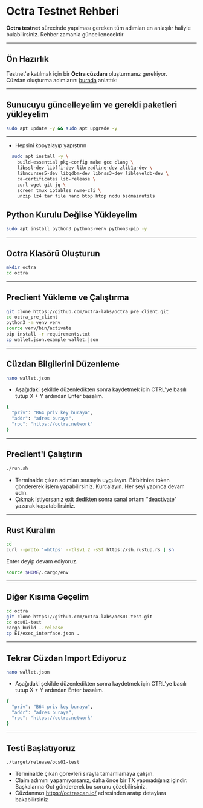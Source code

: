 # Octra Testnet Rehberi

**Octra testnet** sürecinde yapılması gereken tüm adımları en anlaşılır haliyle bulabilirsiniz. Rehber zamanla güncellenecektir

---

## Ön Hazırlık

Testnet'e katılmak için bir **Octra cüzdanı** oluşturmanız gerekiyor.  
Cüzdan oluşturma adımlarını [burada](https://t.me/GoldenZoneWeb3/11466) anlattık:

---

## Sunucuyu güncelleyelim ve gerekli paketleri yükleyelim

```bash
sudo apt update -y && sudo apt upgrade -y
```
---

- Hepsini kopyalayıp yapıştırın

```bash
  sudo apt install -y \
    build-essential pkg-config make gcc clang \
    libssl-dev libffi-dev libreadline-dev zlib1g-dev \
    libncurses5-dev libgdbm-dev libnss3-dev libleveldb-dev \
    ca-certificates lsb-release \
    curl wget git jq \
    screen tmux iptables nvme-cli \
    unzip lz4 tar file nano btop htop ncdu bsdmainutils
```


## Python Kurulu Değilse Yükleyelim

```bash
sudo apt install python3 python3-venv python3-pip -y
```
---

## Octra Klasörü Oluşturun

```bash
mkdir octra
cd octra
```
---

## Preclient Yükleme ve Çalıştırma

```bash
git clone https://github.com/octra-labs/octra_pre_client.git
cd octra_pre_client
python3 -m venv venv
source venv/bin/activate
pip install -r requirements.txt
cp wallet.json.example wallet.json
```
---

## Cüzdan Bilgilerini Düzenleme

```bash
nano wallet.json
```
- Aşağıdaki şekilde düzenledikten sonra kaydetmek için CTRL'ye basılı tutup X + Y ardından Enter basalım.

```bash
{
  "priv": "B64 priv key buraya",
  "addr": "adres buraya",
  "rpc": "https://octra.network"
}
```
---

## Preclient'i Çalıştırın

```bash
./run.sh
```
- Terminalde çıkan adımları sırasıyla uygulayın. Birbirinize token göndererek işlem yapabilirsiniz. Kurcalayın. Her şeyi yapınca devam edin.
- Çıkmak istiyorsanız exit dedikten sonra sanal ortamı "deactivate" yazarak kapatabilirsiniz.

---

## Rust Kuralım

```bash
cd
curl --proto '=https' --tlsv1.2 -sSf https://sh.rustup.rs | sh
```
Enter deyip devam ediyoruz.

```bash
source $HOME/.cargo/env
```
---

## Diğer Kısıma Geçelim

```bash
cd octra
git clone https://github.com/octra-labs/ocs01-test.git
cd ocs01-test
cargo build --release
cp EI/exec_interface.json .
```
---

## Tekrar Cüzdan Import Ediyoruz

```bash
nano wallet.json
```
- Aşağıdaki şekilde düzenledikten sonra kaydetmek için CTRL'ye basılı tutup X + Y ardından Enter basalım.

```bash
{
  "priv": "B64 priv key buraya",
  "addr": "adres buraya",
  "rpc": "https://octra.network"
}
```
---

## Testi Başlatıyoruz

```bash
./target/release/ocs01-test
```

- Terminalde çıkan görevleri sırayla tamamlamaya çalışın.
- Claim adımını yapamıyorsanız, daha önce bir TX yapmadığınız içindir. Başkalarına Oct göndererek bu sorunu çözebilirsiniz.
- Cüzdanınızı https://octrascan.io/ adresinden aratıp detaylara bakabilirsiniz
